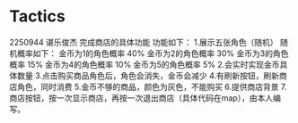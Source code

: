 # Tactics
2250944 谌乐俊杰
完成商店的具体功能
功能如下：
1.展示五张角色（随机）
随机概率如下：
金币为1的角色概率 40%
金币为2的角色概率 30%
金币为3的角色概率 15%
金币为4的角色概率 10%
金币为5的角色概率 5%
2.会实时实现金币具体数量
3.点击购买商品角色后，角色会消失，金币会减少
4.有刷新按钮，刷新商店角色，同时消费
5.金币不够的商品，颜色为灰色，不能购买
6.提供商店背景
7.商店按钮，按一次显示商店，再按一次退出商店（具体代码在map），由本人编写。
